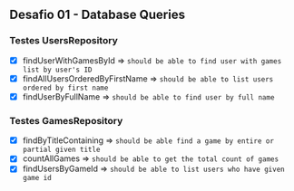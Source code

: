 ## Desafio 01 - Database Queries

### Testes UsersRepository
- [x] findUserWithGamesById => `should be able to find user with games list by user's ID`
- [x] findAllUsersOrderedByFirstName => `should be able to list users ordered by first name`
- [x] findUserByFullName => `should be able to find user by full name`

### Testes GamesRepository
- [x] findByTitleContaining => `should be able find a game by entire or partial given title`
- [x] countAllGames => `should be able to get the total count of games`
- [x] findUsersByGameId => `should be able to list users who have given game id`
